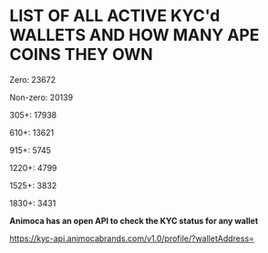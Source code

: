 # LIST OF ALL ACTIVE KYC'd WALLETS AND HOW MANY APE COINS THEY OWN

Zero: 23672

Non-zero: 20139

305+: 17938

610+: 13621

915+: 5745

1220+: 4799

1525+: 3832

1830+: 3431

**Animoca has an open API to check the KYC status for any wallet**

https://kyc-api.animocabrands.com/v1.0/profile/?walletAddress=